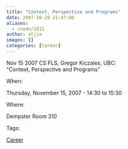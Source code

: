 ```yaml
---
title: "Context, Perspective and Programs"
date: 2007-10-29 21:47:00
aliases:
  - /node/1011
author: atjia
images: []
categories: [Career]
---
```


Nov 15 2007 CS FLS, Gregor Kiczales, UBC: \
"Context, Perspective and Programs"

When: 

Thursday, November 15, 2007 - 14:30 to 15:30

Where: 

Dempster Room 310

Tags: 

[Career](/career)
